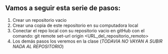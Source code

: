 ## Vamos a seguir esta serie de pasos:
1. Crear un repositorio vacio
2. Crear una copia de este repositorio en su computadora local
3. Conectar el repo local con su repositorio vacio en gitHub con el comando: git remote set-url origin <URL_del_repositorio_remoto>
4. Los demás pasos los veremos en la clase (*TODAVIA NO VAYAN A SUBIR NADA AL REPOSITORIO*)
